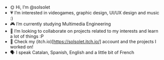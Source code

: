 - 🌞 Hi, I’m @solsolet
- 💗 I’m interested in videogames, graphic design, UI/UX design and music :)
- 🎮 I’m currently studying Multimedia Engineering
- 🔎 I’m looking to collaborate on projects related to my interests and learn a lot of things :P
- 🔗 Check my (itch.io)[https://solsolet.itch.io/] account and the projects I worked on!
- 🗣 I speak Catalan, Spanish, English and a little bit of French

<!---
solsolet/solsolet is a ✨ special ✨ repository because its `README.md` (this file) appears on your GitHub profile.
You can click the Preview link to take a look at your changes.
--->
